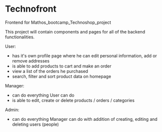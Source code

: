 # Technofront
Frontend for Mathos_bootcamp_Technoshop_project


This project will contain components and pages for all of the backend functionalities.

User:
- has it's own profile page where he can edit personal information, add or remove addresses
- is able to add products to cart and make an order
- view a list of the orders he purchased
- search, filter and sort product data on homepage

Manager:
- can do everything User can do
- is able to edit, create or delete products / orders / categories

Admin: 
- can do everything Manager can do with addition of creating, editing and deleting users (people)
